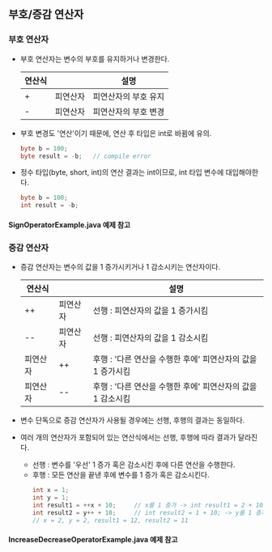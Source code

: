 ## 부호/증감 연산자
### 부호 연산자
- 부호 연산자는 변수의 부호를 유지하거나 변경한다.

  | 연산식 |  | 설명 |
  | --- | --- | --- |
  | + | 피연산자 | 피연산자의 부호 유지 |
  | - | 피연산자 | 피연산자의 부호 변경 |
- 부호 변경도 '연산'이기 때문에, 연산 후 타입은 int로 바뀜에 유의.
  ```java
  byte b = 100;
  byte result = -b;   // compile error
  ```
- 정수 타입(byte, short, int)의 연산 결과는 int이므로, int 타입 변수에 대입해야한다.
  ```java
  byte b = 100;
  int result = -b;
  ```
#### SignOperatorExample.java 예제 참고
### 증감 연산자
- 증감 연산자는 변수의 값을 1 증가시키거나 1 감소시키는 연산자이다.

  | 연산식 | | 설명                                   |
  | --- | --- |--------------------------------------|
  |++ | 피연산자 | 선행 : 피연산자의 값을 1 증가시킴                 |
  | -- | 피연산자 | 선행 : 피연산자의 값을 1 감소시킴                 |
  | 피연산자 | ++ | 후행 : '다른 연산을 수행한 후에' 피연산자의 값을 1 증가시킴 |
  | 피연산자 | -- | 후행 : '다른 연산을 수행한 후에' 피연산자의 값을 1 감소시킴 |
- 변수 단독으로 증감 연산자가 사용될 경우에는 선행, 후행의 결과는 동일하다.
- 여러 개의 연산자가 포함되어 있는 연산식에서는 선행, 후행에 따라 결과가 달라진다.
  - 선행 : 변수를 '우선' 1 증가 혹은 감소시킨 후에 다른 연산을 수행한다.
  - 후행 : 모든 연산을 끝낸 후에 변수를 1 증가 혹은 감소시킨다.
    ```java
    int x = 1;
    int y = 1;
    int result1 = ++x + 10;     // x를 1 증가 -> int result1 = 2 + 10;
    int result2 = y++ + 10;     // int result2 = 1 + 10; -> y를 1 증가
    // x = 2, y = 2, result1 = 12, result2 = 11
    ```
#### IncreaseDecreaseOperatorExample.java 예제 참고
